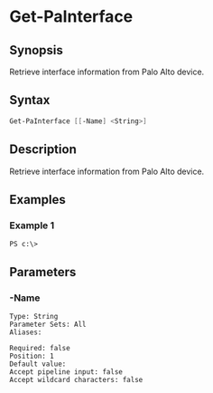 # Get-PaInterface

## Synopsis

Retrieve interface information from Palo Alto device.

## Syntax


```powershell
Get-PaInterface [[-Name] <String>] 
```

## Description

Retrieve interface information from Palo Alto device.

## Examples

### Example 1

```
PS c:\> 
```













## Parameters

### -Name


```asciidoc
Type: String
Parameter Sets: All
Aliases: 

Required: false
Position: 1
Default value: 
Accept pipeline input: false
Accept wildcard characters: false
```


